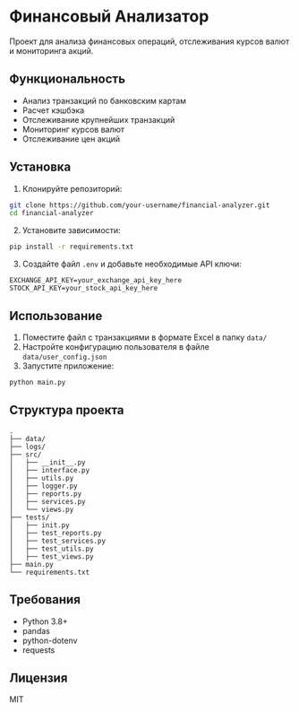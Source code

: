 # Финансовый Анализатор

Проект для анализа финансовых операций, отслеживания курсов валют и мониторинга акций.

## Функциональность

- Анализ транзакций по банковским картам
- Расчет кэшбэка
- Отслеживание крупнейших транзакций
- Мониторинг курсов валют
- Отслеживание цен акций

## Установка

1. Клонируйте репозиторий:
```bash
git clone https://github.com/your-username/financial-analyzer.git
cd financial-analyzer
```

2. Установите зависимости:
```bash
pip install -r requirements.txt
```

3. Создайте файл `.env` и добавьте необходимые API ключи:
```
EXCHANGE_API_KEY=your_exchange_api_key_here
STOCK_API_KEY=your_stock_api_key_here
```

## Использование

1. Поместите файл с транзакциями в формате Excel в папку `data/`
2. Настройте конфигурацию пользователя в файле `data/user_config.json`
3. Запустите приложение:
```bash
python main.py
```

## Структура проекта

```
.
├── data/               
├── logs/            
├── src/               
│   ├── __init__.py   
│   ├── interface.py  
│   ├── utils.py      
│   ├── logger.py    
│   ├── reports.py   
│   ├── services.py   
│   └── views.py
├── tests/           
│   ├── init.py   
│   ├── test_reports.py   
│   ├── test_services.py   
│   ├── test_utils.py   
│   ├── test_views.py   
├── main.py            
└── requirements.txt   
```

## Требования

- Python 3.8+
- pandas
- python-dotenv
- requests

## Лицензия

MIT
